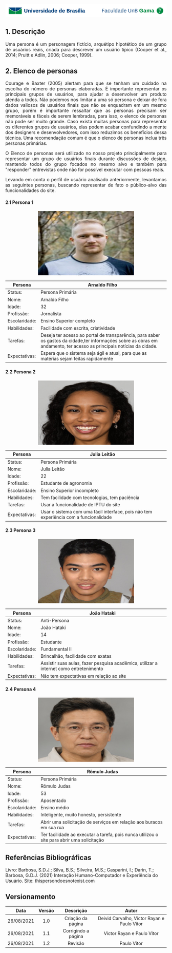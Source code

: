 ![UnB](../img/unb.jpg)

## 1. Descrição
<p align="justify">Uma persona é um personagem fictício, arquétipo hipotético de um grupo de usuários reais, criada para descrever um usuário típico (Cooper et al., 2014; Pruitt e Adlin, 2006; Cooper, 1999). </p>

## 2. Elenco de personas

<p align="justify">  Courage e Baxter (2005) alertam para que se tenham um cuidado na escolha do número de personas elaboradas. É importante representar os principais grupos de usuários, para ajudar a desenvolver um produto atenda a todos. Não podemos nos limitar a uma só persona e deixar de fora dados valiosos de usuários finais que não se enquadram em um mesmo grupo, porém é importante ressaltar que as personas precisam ser memoráveis e fáceis de serem lembradas, para isso, o elenco de personas não pode ser muito grande. Caso exista muitas personas para representar os diferentes grupos de usuários, elas podem acabar confundindo a mente dos designers e desenvolvedores, com isso reduzimos os benefícios dessa técnica. Uma recomendação comum é que o elenco de personas inclua três personas primárias. </p>

<p align="justify"> O Elenco de personas será utilizado no nosso projeto principalmente para representar um grupo de usuários finais durante discussões de design, mantendo todos do grupo focados no mesmo alvo e também para "responder" entrevistas onde não for possível executar com pessoas reais.  </p>

<p align="justify"> Levando em conta o perfil de usuário analisado anteriormente, levantamos as seguintes personas, buscando representar de fato o público-alvo das funcionalidades do site. </p>

#### 2.1 Persona 1 

<center> <img  src="../../img/arnaldo.png" class="center-align" width="300", height = "200"> </center>

| Persona | Arnaldo Filho |
|---------|--------------------|
| Status: | Persona Primária |
| Nome: | Arnaldo Filho |
| Idade: | 32 |
| Profissão: | Jornalista |
| Escolaridade: | Ensino Superior completo |
| Habilidades: | Facilidade com escrita, criatividade |
| Tarefas: | Deseja ter acesso ao portal de transparência, para saber os gastos da cidade,ter informações sobre as obras em andamento, ter acesso as principais notícias da cidade. |
| Expectativas: | Espera que o sistema seja ágil e atual, para que as matérias sejam feitas rapidamente  |

#### 2.2 Persona 2

<center> <img  src="../../img/julia.png" class="center-align" width="300", height = "200"> </center>

| Persona | Julia Leitão |
|---------|--------------------|
| Status: | Persona Primária |
| Nome: | Julia Leitão |
| Idade: | 22 |
| Profissão: | Estudante de agronomia |
| Escolaridade: | Ensino Superior incompleto |
| Habilidades: | Tem facilidade com tecnologias, tem paciência |
| Tarefas: | Usar a funcionalidade de IPTU do site |
| Expectativas: | Usar o sistema com uma fácil interface, pois não tem experiência com a funcionalidade  |

#### 2.3 Persona 3

<center> <img  src="../../img/joao.png" class="center-align" width="300", height = "200"> </center>

| Persona | João Hataki |
|---------|--------------------|
| Status: | Anti-Persona |
| Nome: | João Hataki |
| Idade: | 14 |
| Profissão: | Estudante |
| Escolaridade: | Fundamental II |
| Habilidades: | Brincalhão, facilidade com exatas|
| Tarefas: | Assistir suas aulas, fazer pesquisa acadêmica, utilizar a internet como entretenimento |
| Expectativas: | Não tem expectativas em relação ao site  |

#### 2.4 Persona 4

<center> <img  src="../../img/romulo.png" class="center-align" width="300", height = "200"> </center>

| Persona | Rômulo Judas  |
|---------|--------------------|
| Status: | Persona Primária |
| Nome: | Rômulo Judas  |
| Idade: | 53 |
| Profissão: | Aposentado |
| Escolaridade: | Ensino médio |
| Habilidades: | Inteligente, muito honesto, persistente|
| Tarefas: | Abrir uma solicitação de serviços em relação aos buracos em sua rua |
| Expectativas: | Ter facilidade ao executar a tarefa, pois nunca utilizou o site para abrir uma solicitação |

## Referências Bibliográficas
Livro: Barbosa, S.D.J.; Silva, B.S.; Silveira, M.S.; Gasparini, I.; Darin, T.; Barbosa, G.D.J.
(2021) Interação Humano-Computador e Experiência do Usuário.
Site: thispersondoesnotexist.com

## Versionamento

| Data |Versão|         Descrição          |       Autor      |
|:----:|:----:|:--------------------------:|:----------------:|
| 26/08/2021 |  1.0 | Criação da página  | Deivid Carvalho, Victor Rayan e Paulo Vitor |
| 26/08/2021 |  1.1 | Corrigindo a página  | Victor Rayan e Paulo Vitor |
| 26/08/2021 |  1.2 | Revisão  | Paulo Vitor |
